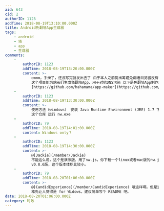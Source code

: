 ```yaml
---
aid: 643
cid: 2
authorID: 1123
addTime: 2018-08-19T13:10:00.000Z
title: Android免翻墙App生成器
tags:
    - android
    - 墙
    - app
    - 生成器
comments:
    -
        authorID: 1123
        addTime: 2018-08-19T13:20:00.000Z
        content: >-
            emmm，手滑了，还没写完就发出去了 由于本人之前提出筹建免翻墙浏览器没有多少人感兴趣，所以本人打算放弃原先的想法，转而尝试这个项目
            这个项目能为站长们生成免翻墙App，用于对抗DNS污染 以下是免翻墙App制作工具的演示版
            [https://github.com/hahamama/app-maker](https://github.com/hahamama/app-maker)
    -
        authorID: 1123
        addTime: 2018-08-19T13:30:00.000Z
        content: >-
            使用方法（windows） 安装 Java Runtime Environment (JRE) 1.7 下载或 git clone
            这个仓库 运行 nw.exe
    -
        authorID: 79
        addTime: 2018-08-19T14:01:00.000Z
        content: Windows only？
    -
        authorID: 1123
        addTime: 2018-08-19T14:30:00.000Z
        content: >-
            @[Jackie](/member/Jackie)
            不能这么说，这个是演示版，用了nw.js，你下载一个linux或者mac版的nw.js就可以实现跨平台了。以后会改为在线版。顺便说一下为什么没用electron，因为electron太重了，这只是演示版，所以选用了早期的nw.js
            v0.8.6版，这个版本体积比较小。
    -
        authorID: 79
        addTime: 2018-08-20T01:06:00.000Z
        content: >-
            @[CandidExperience](/member/CandidExperience) 哦这样啊。但是这一打开全是 xxx.exe
            难免让人觉得是 for Widows。建议简单写个 README 吧。
date: 2018-08-20T01:06:00.000Z
category: 时政
---
```



